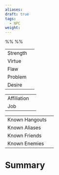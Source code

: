 ```yaml
---
aliases: 
draft: true
tags:
  - NPC
weight:
---
```

%%
%%

|                                      |     |
| ------------------------------------ | --- |
| <span class="leftTH">Strength</span> |     |
| <span class="leftTH">Virtue</span>   |     |
| <span class="leftTH">Flaw</span>     |     |
| <span class="leftTH">Problem</span>  |     |
| <span class="leftTH">Desire</span>   |     |

|                |     |
| -------------- | --- |
| <span class="leftTH">Affiliation</span>    |     |
| <span class="leftTH">Job</span>            |     |

|                |     |
| -------------- | --- |
| <span class="leftTH">Known Hangouts</span> |     |
| <span class="leftTH">Known Aliases</span>  |     |
| <span class="leftTH">Known Friends</span>  |     |
| <span class="leftTH">Known Enemies</span>  |     |
# Summary